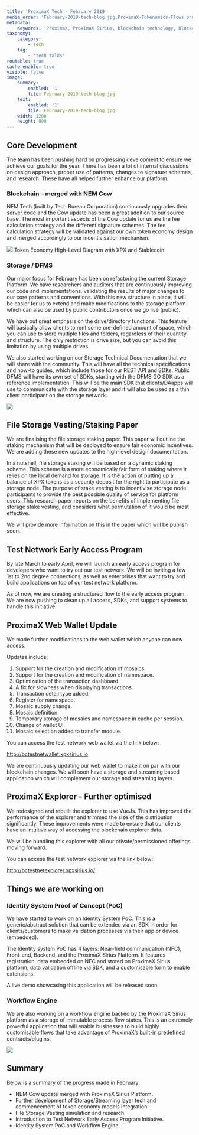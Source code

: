 ```yaml
---
title: 'ProximaX Tech - February 2019'
media_order: 'February-2019-tech-blog.jpg,ProximaX-Tokenomics-Flows.png,Screen-Shot-2019-03-11-at-5.50.34-AM.png,Screen-Shot-2019-03-11-at-5.18.03-AM.png'
metadata:
    Keywords: 'ProximaX, ProximaX Sirius, blockchain technology, Blockchain powered, Blockchain protocol, Distributed ledger technology, DLT, dlt, Distributed ledger, Decentralized database, Decentralized database technology, Decentralized storage, Decentralized storage technology, Decentralized supply chain, Decentralized streaming, Integrated and distributed ledger technology, IaDLt, Peer-to-peer technology, Peer to peer streaming, Peer to peer, Consensus mechanism, Consensus protocol, Asymmetric encryption, Data encryption, Off-chain storage, Off-chain streaming, Distributed File Management System, DFMS, Super Contract, Immutability, Data encryption, Encrypted by default, Permissioned, Permission based, Tokenomics, Token economics, Crypto trading, Cryptocurrency, Supply chain, CSD, Central Securities Depository, STO, Security Token Offering, Decentralized supply chain, STO, Private blockchain, DAapps, Decentralized applications, Blockchain apps, Streaming Layer, Streaming Node, Storage Layer, Storage Node, Sharded Information, Sharded Data, Use Case, Use Cases, Blockchain Consensus, Consensus Protocol, Enterprise Solution, Enterprise Solutions, System Integration, Transparency, Immutability, Irreversibility, Traceability, Proof of Bandwidth, Proof of Conflation Aggregate, Proof of Storage, Encryption, Data Security, Data Privacy, Cyber Security, Hackers, Hacking, Nodes, Public Chain, Private Chain, Hybrid Chain, Public & Private Chain, Catapult, SDK, SDKs, Software Development Kits, Super Contract, Super Contracts, Smart Contract, Smart Contracts, Peer-to-Peer , Peer-to-Peer Storage, Software-as-a-Service, SaaS, Lon Wong, PSP, PeerStream, PeerStream Protocol, Anonymous streaming, New Economic Model, New Economic Model Foundation, 482.solutions, Ministry of Community Development UAE, Dragonfly  Fintech, Xarcade, Testnet, Test network, Mainnet, Main network, Tokenomics, Token Economics, XPX, Crypto Currency, Crypto Currencies, Crypto Exchange, Crypto Exchanges, Bitcoin, Zero trust, Escrow, Onchain escrow, Trustless swaps, Trustless, Onion routing, SIM Identity attestation, ProximaX KYC, KYC, Know Your Customer, Know Your Counter Party, Onboarding Customer, Customer Onboarding, Identity Management, Identity Management System, Identity Verification, Identity Authentication, Anti-Money Laundering, AML, RegTech, Regulation Tech, Regulation Technology, GDPR, General Data Protection Regulation, EU GDPR, European Union GDPR, European Union General Data Protection Regulation, Knowyourcustomer, Compliance system, Compliance systems, , ProximaX Suite, Office Suite, Office Collaboration, Workforce Collaboration, Collaboration, Real Time Collaboration, Office suite, word processing, Office collaboration, File sharing, Decentralized file sharing, Real Time Editing, Office Productivity, Productivity, Office Applications, Microsoft Office, Word Processor, Word Processing, Microsoft Word Spreadsheet, Spreadsheets, Excel, Microsoft Excel, Presentation, Presentations, Microsoft Powerpoint, Powerpoint, Keynote, Collabora Office, LibreOffice, Collabora Productivity, Collabora Productivity Ltd,'
taxonomy:
    category:
        - Tech
    tag:
        - 'tech talks'
routable: true
cache_enable: true
visible: false
image:
    summary:
        enabled: '1'
        file: February-2019-tech-blog.jpg
    text:
        enabled: '1'
        file: February-2019-tech-blog.jpg
    width: 1200
    height: 800
---
```


## Core Development

The team has been pushing hard on progressing development to ensure we achieve our goals for the year. There has been a lot of internal discussions on design approach, proper use of patterns, changes to signature schemes, and research.  These have all helped further enhance our platform.  

### Blockchain – merged with NEM Cow
NEM Tech (built by Tech Bureau Corporation) continuously upgrades their server code and the Cow update has been a great addition to our source base. The most important aspects of the Cow update for us are the fee calculation strategy and the different signature schemes. The fee calculation strategy will be validated against our own token economy design and merged accordingly to our incentivisation mechanism.

![](ProximaX-Tokenomics-Flows.png)
Token Economy High-Level Diagram with XPX and Stablecoin.

### Storage / DFMS
Our major focus for February has been on refactoring the current Storage Platform. We have researchers and auditors that are continuously improving our code and implementations, validating the results of major changes to our core patterns and conventions. With this new structure in place, it will be easier for us to extend and make modifications to the storage platform which can also be used by public contributors once we go live (public).

We have put great emphasis on the drive/directory functions. This feature will basically allow clients to rent some pre-defined amount of space, which you can use to store multiple files and folders, regardless of their quantity and structure. The only restriction is drive size, but you can avoid this limitation by using multiple drives.
  
We also started working on our Storage Technical Documentation that we will share with the community. This will have all the technical specifications and how-to guides, which include those for our REST API and SDKs. Public DFMS will have its own set of SDKs, starting with the DFMS GO SDK as a reference implementation. This will be the main SDK that clients/DAapps will use to communicate with the storage layer and it will also be used as a thin client participant on the storage network. 

![](Screen-Shot-2019-03-11-at-5.18.03-AM.png)
## File Storage Vesting/Staking Paper
We are finalising the file storage staking paper. This paper will outline the staking mechanism that will be deployed to ensure fair economic incentives. We are adding these new updates to the high-level design documentation.

In a nutshell, file storage staking will be based on a dynamic staking scheme. This scheme is a more economically fair form of staking where it relies on the local demand for storage. It is the action of putting up a balance of XPX tokens as a security deposit for the right to participate as a storage node.  The purpose of stake vesting is to incentivise storage node participants to provide the best possible quality of service for platform users.  This research paper reports on the benefits of implementing file storage stake vesting, and considers what permutation of it would be most effective.

We will provide more information on this in the paper which will be publish soon.

## Test Network Early Access Program
By late March to early April, we will launch an early access program for developers who want to try out our test network. We will be inviting a few 1st to 2nd degree connections, as well as enterprises that want to try and build applications on top of our test network platform.

As of now, we are creating a structured flow to the early access program. We are now pushing to clean up all access, SDKs, and support systems to handle this initiative. 

## ProximaX Web Wallet Update
We made further modifications to the web wallet which anyone can now access. 

Updates include: 

1. Support for the creation and modification of mosaics.
2. Support for the creation and modification of namespace.
3. Optimization of the transaction dashboard.
4. A fix for slowness when displaying transactions.
5. Transaction detail type added.
6. Register for namespace.
7. Mosaic supply change.
8. Mosaic definition.
9. Temporary storage of mosaics and namespace in cache per session.
10. Change of wallet UI.
11. Mosaic selection added to transfer module.

You can access the test network web wallet via the link below:

http://bctestnetwallet.xpxsirius.io

We are continuously updating our web wallet to make it on par with our blockchain changes. We will soon have a storage and streaming based application which will complement our storage and streaming layers.

## ProximaX Explorer - Further optimised
We redesigned and rebuilt the explorer to use VueJs. This has improved the performance of the explorer and trimmed the size of the distribution significantly. These improvements were made to ensure that our clients have an intuitive way of accessing the blockchain explorer data. 

We will be bundling this explorer with all our private/permissioned offerings moving forward.

You can access the test network explorer via the link below: 

http://bctestnetexplorer.xpxsirius.io/


## Things we are working on
### Identity System Proof of Concept (PoC)
We have started to work on an Identity System PoC. This is a generic/abstract solution that can be extended via an SDK in order for clients/customers to make validation processes via their app or device (embedded).

The Identity system PoC has 4 layers: Near-field communication (NFC), Front-end, Backend, and the ProximaX Sirius Platform. It features registration, data embedded on NFC and stored on ProximaX Sirius platform, data validation offline via SDK, and a customisable form to enable extensions.

A live demo showcasing this application will be released soon.

### Workflow Engine
We are also working on a workflow engine backed by the ProximaX Sirius platform as a storage of immutable process flow states. This is an extremely powerful application that will enable businesses to build highly customisable flows that take advantage of ProximaX’s built-in predefined contracts/plugins. 

![](Screen-Shot-2019-03-11-at-5.50.34-AM.png)

## Summary
Below is a summary of the progress made in February:

* NEM Cow update merged with ProximaX Sirius Platform.
* Further development of Storage/Streaming layer tech and commencement of token economy models integration.
* File Storage Vesting simulation and research.
* Introduction to Test Network Early Access Program Initiative.
* Identity System PoC and Workflow Engine.